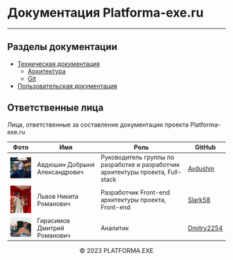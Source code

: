 # Документация Platforma-exe.ru
<hr>

## Разделы документации

- [Техническая документация](./dev-docs/README.md)
  - [Архитектура](./dev-docs/Arch/README.md)
  - [Git](./dev-docs/Git/Readme.md)
- [Пользовательская документация](./user-docs/README.md)

## Ответственные лица

Лица, ответственные за составление документации проекта Platforma-exe.ru

| Фото | Имя | Роль | GitHub |
|---|---|---|---|
| <img width="100px" src="./img/Авдюшин.png" alt=""/> | Авдюшин Добрыня Александрович | Руководитель группы по разработке и разработчик архитектуры проекта, Full-stack | [Avdushin](https://github.com/Avdushin) |
| <img width="100px" src="./img/Львов.jpg" alt=""/> | Львов Никита Романович | Разработчик Front-end архитектуры проекта, Front-end | [Slark58](https://github.com/Slark58) |
| <img width="100px" src="./img/Герасимов.png" alt=""/> | Гирасимов Дмитрий Романович | Аналитик | [Dmitry2254](https://github.com/Dmitry2254) |

<center>&copy; 2023 PLATFORMA.EXE</center>